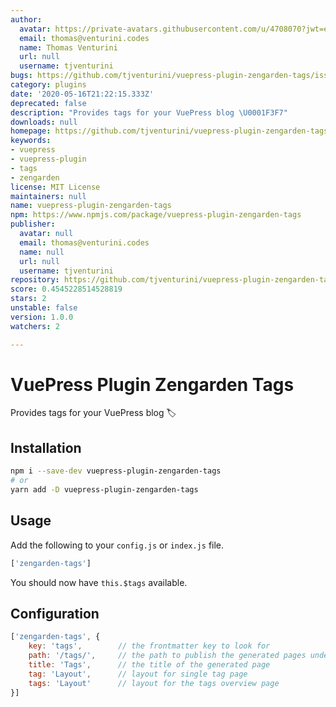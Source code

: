 ```yaml
---
author:
  avatar: https://private-avatars.githubusercontent.com/u/4708070?jwt=eyJhbGciOiJIUzI1NiIsInR5cCI6IkpXVCJ9.eyJpc3MiOiJnaXRodWIuY29tIiwiYXVkIjoicmF3LmdpdGh1YnVzZXJjb250ZW50LmNvbSIsImtleSI6ImtleTEiLCJleHAiOjE3MzQ2NTUxNDAsIm5iZiI6MTczNDY1Mzk0MCwicGF0aCI6Ii91LzQ3MDgwNzAifQ.woXwN_4Oj5F-FE4L_MjzZuskUFSYdwUhpZS_yiEYNLA&v=4
  email: thomas@venturini.codes
  name: Thomas Venturini
  url: null
  username: tjventurini
bugs: https://github.com/tjventurini/vuepress-plugin-zengarden-tags/issues
category: plugins
date: '2020-05-16T21:22:15.333Z'
deprecated: false
description: "Provides tags for your VuePress blog \U0001F3F7"
downloads: null
homepage: https://github.com/tjventurini/vuepress-plugin-zengarden-tags#readme
keywords:
- vuepress
- vuepress-plugin
- tags
- zengarden
license: MIT License
maintainers: null
name: vuepress-plugin-zengarden-tags
npm: https://www.npmjs.com/package/vuepress-plugin-zengarden-tags
publisher:
  avatar: null
  email: thomas@venturini.codes
  name: null
  url: null
  username: tjventurini
repository: https://github.com/tjventurini/vuepress-plugin-zengarden-tags
score: 0.4545228514528819
stars: 2
unstable: false
version: 1.0.0
watchers: 2

---
```


# VuePress Plugin Zengarden Tags

Provides tags for your VuePress blog 🏷

## Installation

```bash
npm i --save-dev vuepress-plugin-zengarden-tags
# or
yarn add -D vuepress-plugin-zengarden-tags
```

## Usage

Add the following to your `config.js` or `index.js` file.

```javascript
['zengarden-tags']
```

You should now have `this.$tags` available.

## Configuration

```javascript
['zengarden-tags', {
    key: 'tags',        // the frontmatter key to look for
    path: '/tags/',     // the path to publish the generated pages under
    title: 'Tags',      // the title of the generated page
    tag: 'Layout',      // layout for single tag page
    tags: 'Layout'      // layout for the tags overview page
}]
```



